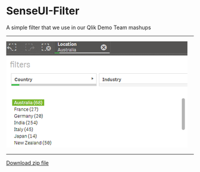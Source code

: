 # SenseUI-Filter
A simple filter that we use in our Qlik Demo Team mashups

---

![SenseUI - Filter](/preview.png?raw=true "SenseUI - Filter")


---

[Download zip file](https://github.com/yianni-ververis/SenseUI-Filter/archive/master.zip)


